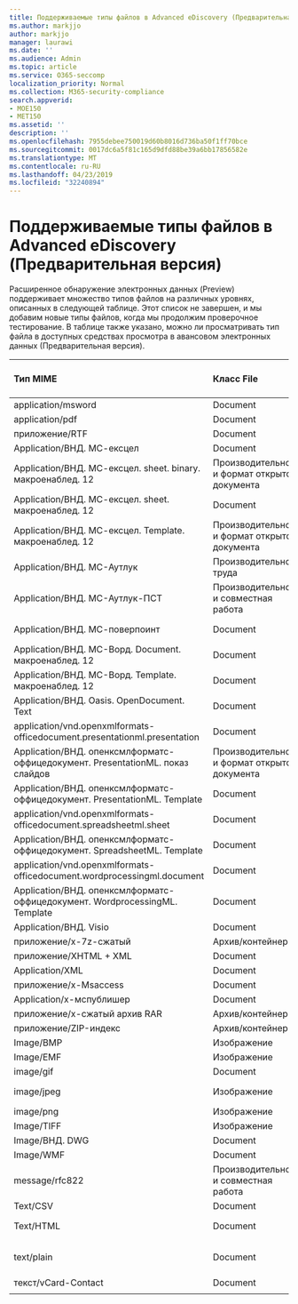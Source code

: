 ```yaml
---
title: Поддерживаемые типы файлов в Advanced eDiscovery (Предварительная версия)
ms.author: markjjo
author: markjjo
manager: laurawi
ms.date: ''
ms.audience: Admin
ms.topic: article
ms.service: O365-seccomp
localization_priority: Normal
ms.collection: M365-security-compliance
search.appverid:
- MOE150
- MET150
ms.assetid: ''
description: ''
ms.openlocfilehash: 7955debee750019d60b8016d736ba50f1ff70bce
ms.sourcegitcommit: 0017dc6a5f81c165d9dfd88be39a6bb17856582e
ms.translationtype: MT
ms.contentlocale: ru-RU
ms.lasthandoff: 04/23/2019
ms.locfileid: "32240894"
---
```

# <a name="supported-file-types-in-advanced-ediscovery-preview"></a>Поддерживаемые типы файлов в Advanced eDiscovery (Предварительная версия)

Расширенное обнаружение электронных данных (Preview) поддерживает множество типов файлов на различных уровнях, описанных в следующей таблице. Этот список не завершен, и мы добавим новые типы файлов, когда мы продолжим проверочное тестирование. В таблице также указано, можно ли просматривать тип файла в доступных средствах просмотра в авансовом электронных данных (Предварительная версия).

| Тип MIME | Класс File | Встроенное средство просмотра | Средство просмотра текста | Средство просмотра примечаний | Извлечение контейнера | Расширения |
| :- | :- | :- | :- | :- | :- | :- |
| application/msword | Document | Да | Да | Да | Нет | . doc;. dat |
| application/pdf | Document | Да | Да | Да | Нет | PDF |
| приложение/RTF | Document | Да | Да | Да | Нет | RTF;. гостей |
| Application/ВНД. МС-ексцел | Document | Да | Да | Да | Нет | XLS; dat |
| Application/ВНД. МС-ексцел. sheet. binary. макроенаблед. 12 | Производительность и формат открытого документа | Да | Да | Нет | Нет | . xlsb |
| Application/ВНД. МС-ексцел. sheet. макроенаблед. 12 | Document | Да | Да | Да | Нет | . xlsm |
| Application/ВНД. МС-ексцел. Template. макроенаблед. 12 | Производительность и формат открытого документа | Нет | Да | Нет | Нет | . xltm |
| Application/ВНД. МС-Аутлук | Производительность труда | Нет | Нет | Нет | Нет | . MSG |
| Application/ВНД. МС-Аутлук-ПСТ | Производительность и совместная работа | Нет | Нет | Нет | Да | PST-файл |
| Application/ВНД. МС-поверпоинт | Document | Да | Да | Да | Нет | PPT; PPS;. Pot |
| Application/ВНД. МС-Ворд. Document. макроенаблед. 12 | Document | Да | Да | Да | Нет | DOCM |
| Application/ВНД. МС-Ворд. Template. макроенаблед. 12 | Document | Да | Да | Да | Нет | . dotm |
| Application/ВНД. Oasis. OpenDocument. Text | Document | Да | Да | Да | Нет | Detection  |
| application/vnd.openxmlformats-officedocument.presentationml.presentation | Document | Да | Да | Да | Нет | PPTX |
| Application/ВНД. опенксмлформатс-оффицедокумент. PresentationML. показ слайдов | Производительность и формат открытого документа | Да | Да | Да | Нет | . ppsx |
| Application/ВНД. опенксмлформатс-оффицедокумент. PresentationML. Template | Document | Да | Да | Да | Нет | . potx |
| application/vnd.openxmlformats-officedocument.spreadsheetml.sheet | Document | Да | Да | Да | Нет | XLSX |
| Application/ВНД. опенксмлформатс-оффицедокумент. SpreadsheetML. Template | Document | Да | Да | Да | Нет | . xltx |
| application/vnd.openxmlformats-officedocument.wordprocessingml.document | Document | Да | Да | Да | Нет | DOCX |
| Application/ВНД. опенксмлформатс-оффицедокумент. WordprocessingML. Template | Document | Да | Да | Да | Нет | . dotx |
| Application/ВНД. Visio | Document | Да | Да | Да | Нет | . VSD |
| приложение/x-7z-сжатый | Архив/контейнер | Нет | Нет | Нет | Да | .7z |
| приложение/XHTML + XML | Document | Да | Да | Да | Нет | . XHTML |
| Application/XML | Document | Да | Да | Да | Нет | . XML |
| приложение/x-Msaccess | Document | Да | Да | Да | Нет | . mdb |
| Application/x-мспублишер | Document | Да | Да | Да | Нет | . pub |
| приложение/x-сжатый архив RAR | Архив/контейнер | Нет | Нет | Нет | Да | . rar |
| приложение/ZIP-индекс | Архив/контейнер | Нет | Нет | Нет | Да | ZIP- |
| Image/BMP | Изображение | Да | Да | Да | Нет | BMP |
| Image/EMF | Изображение | Да | Да | Да | Нет | EMF |
| image/gif | Document | Да | Да | Да | Нет | GIF |
| image/jpeg | Изображение | Да | Да | Да | Нет | JPG;. JPEG;. dat;. жпгт |
| image/png | Изображение | Да | Да | Да | Нет | PNG |
| Image/TIFF | Изображение | Да | Да | Да | Нет | TIF |
| Image/ВНД. DWG | Document | Да | Да | Да | Нет | . DWG;. DXF |
| Image/WMF | Document | Да | Да | Да | Нет | . WMF |
| message/rfc822 | Производительность и совместная работа | Нет | Нет | Нет | Нет | EML |
| Text/CSV | Document | Да | Да | Да | Нет | CSV-файл |
| Text/HTML | Document | Да | Да | Да | Нет | . HTML;. shtml; htm |
| text/plain | Document | Да | Да | Да | Нет | . txt;. CSS;. Con;. pl;. csv;. dat |
| текст/vCard-Contact | Document | Да | Да | Да | Нет | . vcf |
||||||||